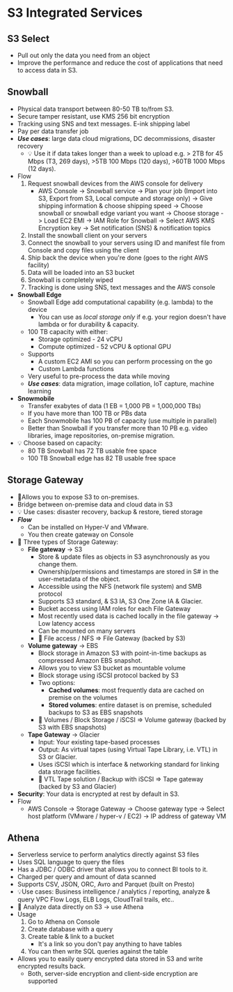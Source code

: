 # S3 Integrated Services

## S3 Select

- Pull out only the data you need from an object
- Improve the performance and reduce the cost of applications that need to access data in S3.

## Snowball

- Physical data transport between 80-50 TB to/from S3.
- Secure tamper resistant, use KMS 256 bit encryption
- Tracking using SNS and text messages. E-ink shipping label
- Pay per data transfer job
- ***Use cases***: large data cloud migrations, DC decommissions, disaster recovery
  - 💡 Use it if data takes longer than a week to upload e.g. > 2TB for 45 Mbps (T3, 269 days), >5TB 100 Mbps (120 days), >60TB 1000 Mbps (12 days).
- Flow
    1. Request snowball devices from the AWS console for delivery
        - AWS Console -> Snowball service -> Plan your job (Import into S3, Export from S3, Local compute and storage only) -> Give shipping information & choose shipping speed ->  Choose snowball or snowball edge variant you want -> Choose storage -> Load EC2 EMI -> IAM Role for Snowball -> Select AWS KMS Encryption key -> Set notification (SNS) & notification topics
    2. Install the snowball client on your servers
    3. Connect the snowball to your servers using ID and manifest file from Console and copy files using the client
    4. Ship back the device when you're done (goes to the right AWS facility)
    5. Data will be loaded into an S3 bucket
    6. Snowball is completely wiped
    7. Tracking is done using SNS, text messages and the AWS console
- **Snowball Edge**
  - Snowball Edge add computational capability (e.g. lambda) to the device
    - You can use as *local storage only* if e.g. your region doesn't have lambda or for durability & capacity.
  - 100 TB capacity with either:
    - Storage optimized - 24 vCPU
    - Compute optimized - 52 vCPU & optional GPU
  - Supports
    - A custom EC2 AMI so you can perform processing on the go
    - Custom Lambda functions
  - Very useful to pre-process the data while moving
  - ***Use cases***: data migration, image collation, IoT capture, machine learning
- **Snowmobile**
  - Transfer exabytes of data (1 EB = 1,000 PB = 1,000,000 TBs)
  - If you have more than 100 TB or PBs data
  - Each Snowmobile has 100 PB of capacity (use multiple in parallel)
  - Better than Snowball if you transfer more than 10 PB e.g. video libraries, image repositories, on-premise migration.
- 💡 Choose based on capacity:
  - 80 TB Snowball has 72 TB usable free space
  - 100 TB Snowball edge has 82 TB usable free space

## Storage Gateway

- 📝Allows you to expose S3 to on-premises.
- Bridge between on-premise data and cloud data in S3
- 💡 Use cases: disaster recovery, backup & restore, tiered storage
- ***Flow***
  - Can be installed on Hyper-V and VMware.
  - You then create gateway on Console
- 📝 Three types of Storage Gateway:
  - **File gateway** -> S3
    - Store & update files as objects in S3 asynchronously as you change them.
    - Ownership/permissions and timestamps are stored in S# in the user-metadata of the object.
    - Accessible using the NFS (network file system) and SMB protocol
    - Supports S3 standard, & S3 IA, S3 One Zone IA & Glacier.
    - Bucket access using IAM roles for each File Gateway
    - Most recently used data is cached locally in the file gateway -> Low latency access
    - Can be mounted on many servers
    - 📝 File access / NFS => File Gateway (backed by S3)
  - **Volume gateway** -> EBS
    - Block storage in Amazon S3 with point-in-time backups as compressed Amazon EBS snapshot.
    - Allows you to view S3 bucket as mountable volume
    - Block storage using iSCSI protocol backed by S3
    - Two options:
      - **Cached volumes**: most frequently data are cached on premise on the volumes
      - **Stored volumes**: entire dataset is on premise, scheduled backups to S3 as EBS snapshots
    - 📝 Volumes / Block Storage / iSCSI => Volume gateway (backed by S3 with EBS snapshots)
  - **Tape Gateway** -> Glacier
    - Input: Your existing tape-based processes
    - Output: As virtual tapes (using Virtual Tape Library, i.e. VTL) in S3 or Glacier.
    - Uses iSCSI which is interface & networking standard for linking data storage facilities.
    - 📝 VTL Tape solution / Backup with iSCSI => Tape gateway (backed by S3 and Glacier)
- **Security**: Your data is encrypted at rest by default in S3.
- Flow
  - AWS Console -> Storage Gateway -> Choose gateway type -> Select host platform (VMware / hyper-v / EC2) -> IP address of gateway VM

## Athena

- Serverless service to perform analytics directly against S3 files
- Uses SQL language to query the files
- Has a JDBC / ODBC driver that allows you to connect BI tools to it.
- Charged per query and amount of data scanned
- Supports CSV, JSON, ORC, Avro and Parquet (built on Presto)
- 💡Use cases: Business intelligence / analytics / reporting, analyze & query VPC Flow Logs, ELB Logs, CloudTrail trails, etc..
- 📝 Analyze data directly on S3 -> use Athena
- Usage
  1. Go to Athena on Console
  2. Create database with a query
  3. Create table & link to a bucket
      - It's a link so you don't pay anything to have tables
  4. You can then write SQL queries against the table
- Allows you to easily query encrypted data stored in S3 and write encrypted results back.
  - Both, server-side encryption and client-side encryption are supported
